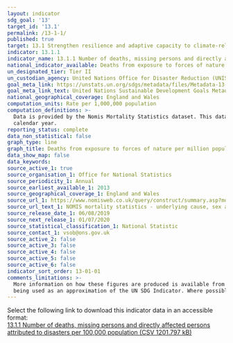 ```yaml
---
layout: indicator
sdg_goal: '13'
target_id: '13.1'
permalink: /13-1-1/
published: true
target: 13.1 Strengthen resilience and adaptive capacity to climate-related hazards and natural disasters in all countries
indicator: 13.1.1
indicator_name: 13.1.1 Number of deaths, missing persons and directly affected persons attributed to disasters per 100,000 population
national_indicator_available: Deaths from exposure to forces of nature per million population
un_designated_tier: Tier II
un_custodian_agency: United Nations Office for Disaster Reduction (UNISDR)
goal_meta_link: https://unstats.un.org/sdgs/metadata/files/Metadata-13-01-01.pdf
goal_meta_link_text: United Nations Sustainable Development Goals Metadata (PDF 224 KB)
national_geographical_coverage: England and Wales
computation_units: Rate per 1,000,000 population
computation_definitions: >-
  Data is provided by the Nomis Mortality Statistics dataset. This dataset provides mortality statistics compiled from information supplied when deaths are certified and registered as part of civil registration, a legal requirement. Figures represent the number of deaths registered in the
  calendar year.
reporting_status: complete
data_non_statistical: false
graph_type: line
graph_title: Deaths from exposure to forces of nature per million population
data_show_map: false
data_keywords:  
source_active_1: true
source_organisation_1: Office for National Statistics
source_periodicity_1: Annual
source_earliest_available_1: 2013
source_geographical_coverage_1: England and Wales
source_url_1: https://www.nomisweb.co.uk/query/construct/summary.asp?mode=construct&version=0&dataset=161
source_url_text_1: NOMIS mortality statistics - underlying cause, sex and age 
source_release_date_1: 06/08/2019
source_next_release_1: 01/07/2020
source_statistical_classification_1: National Statistic
source_contact_1: vsob@ons.gov.uk
source_active_2: false
source_active_3: false
source_active_4: false
source_active_5: false
source_active_6: false
indicator_sort_order: 13-01-01
comments_limitations: >-
  More information on how these figures are produced is available from <a href = 'http://www.ons.gov.uk/peoplepopulationandcommunity/birthsdeathsandmarriages/deaths/qmis/mortalitystatisticsinenglandandwalesqmi'>Mortality Statistics Quality and Methodology Information</a>. This indicator is
  being used as an approximation of the UN SDG Indicator. Where possible, we will work to identify or develop UK data to meet the global indicator specification. This indicator has not been identified in collaboration with topic experts.
---
```

Select the following link to download this indicator data in an accessible format:<br>[13.1.1 Number of deaths, missing persons and directly affected persons attributed to disasters per 100,000 population (CSV 1201.797 kB)](https://sustainabledevelopment-uk.github.io/sdg-data/data/13-1-1.csv)